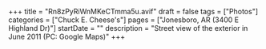 +++
title = "Rn8zPyRiWnMKeCTmma5u.avif"
draft = false
tags = ["Photos"]
categories = ["Chuck E. Cheese's"]
pages = ["Jonesboro, AR (3400 E Highland Dr)"]
startDate = ""
description = "Street view of the exterior in June 2011 (PC: Google Maps)"
+++
